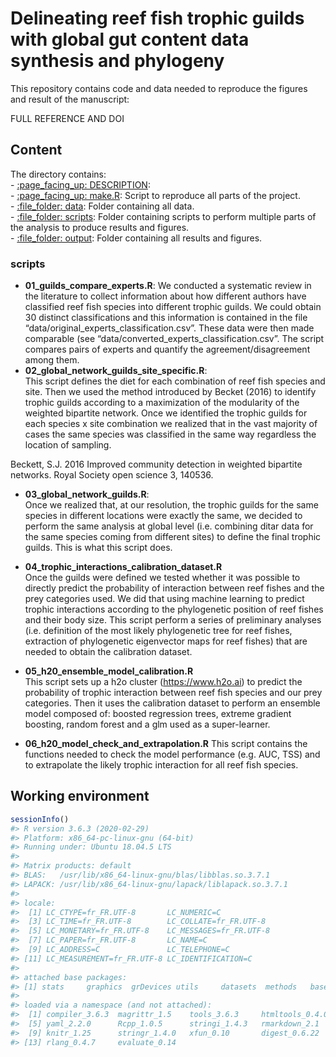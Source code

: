
<!-- README.md is generated from README.Rmd. Please edit that file -->

# Delineating reef fish trophic guilds with global gut content data synthesis and phylogeny

This repository contains code and data needed to reproduce the figures
and result of the manuscript:

FULL REFERENCE AND DOI

## Content

The directory contains:  
\- [:page\_facing\_up: DESCRIPTION](/DESCRIPTION):  
\- [:page\_facing\_up: make.R](/make.R): Script to reproduce all parts
of the project.  
\- [:file\_folder: data](/data): Folder containing all data.  
\- [:file\_folder: scripts](/scripts): Folder containing scripts to
perform multiple parts of the analysis to produce results and figures.  
\- [:file\_folder: output](/output): Folder containing all results and
figures.

### scripts

  - **01\_guilds\_compare\_experts.R**: We conducted a systematic review
    in the literature to collect information about how different authors
    have classified reef fish species into different trophic guilds. We
    could obtain 30 distinct classifications and this information is
    contained in the file “data/original\_experts\_classification.csv”.
    These data were then made comparable (see
    “data/converted\_experts\_classification.csv”. The script compares
    pairs of experts and quantify the agreement/disagreement among
    them.  
  - **02\_global\_network\_guilds\_site\_specific.R**:  
    This script defines the diet for each combination of reef fish
    species and site. Then we used the method introduced by Becket
    (2016) to identify trophic guilds according to a maximization of the
    modularity of the weighted bipartite network. Once we identified the
    trophic guilds for each species x site combination we realized that
    in the vast majority of cases the same species was classified in the
    same way regardless the location of sampling.

Beckett, S.J. 2016 Improved community detection in weighted bipartite
networks. Royal Society open science 3, 140536.

  - **03\_global\_network\_guilds.R**:  
    Once we realized that, at our resolution, the trophic guilds for the
    same species in different locations were exactly the same, we
    decided to perform the same analysis at global level (i.e. combining
    ditar data for the same species coming from different sites) to
    define the final trophic guilds. This is what this script does.

  - **04\_trophic\_interactions\_calibration\_dataset.R**  
    Once the guilds were defined we tested whether it was possible to
    directly predict the probability of interaction between reef fishes
    and the prey categories used. We did that using machine learning to
    predict trophic interactions according to the phylogenetic position
    of reef fishes and their body size. This script perform a series of
    preliminary analyses (i.e. definition of the most likely
    phylogenetic tree for reef fishes, extraction of phylogenetic
    eigenvector maps for reef fishes) that are needed to obtain the
    calibration dataset.

  - **05\_h20\_ensemble\_model\_calibration.R**  
    This script sets up a h2o cluster (<https://www.h2o.ai>) to predict
    the probability of trophic interaction between reef fish species and
    our prey categories. Then it uses the calibration dataset to perform
    an ensemble model composed of: boosted regression trees, extreme
    gradient boosting, random forest and a glm used as a super-learner.

  - **06\_h20\_model\_check\_and\_extrapolation.R** This script contains
    the functions needed to check the model performance (e.g. AUC, TSS)
    and to extrapolate the likely trophic interaction for all reef fish
    species.

## Working environment

``` r
sessionInfo()
#> R version 3.6.3 (2020-02-29)
#> Platform: x86_64-pc-linux-gnu (64-bit)
#> Running under: Ubuntu 18.04.5 LTS
#> 
#> Matrix products: default
#> BLAS:   /usr/lib/x86_64-linux-gnu/blas/libblas.so.3.7.1
#> LAPACK: /usr/lib/x86_64-linux-gnu/lapack/liblapack.so.3.7.1
#> 
#> locale:
#>  [1] LC_CTYPE=fr_FR.UTF-8       LC_NUMERIC=C              
#>  [3] LC_TIME=fr_FR.UTF-8        LC_COLLATE=fr_FR.UTF-8    
#>  [5] LC_MONETARY=fr_FR.UTF-8    LC_MESSAGES=fr_FR.UTF-8   
#>  [7] LC_PAPER=fr_FR.UTF-8       LC_NAME=C                 
#>  [9] LC_ADDRESS=C               LC_TELEPHONE=C            
#> [11] LC_MEASUREMENT=fr_FR.UTF-8 LC_IDENTIFICATION=C       
#> 
#> attached base packages:
#> [1] stats     graphics  grDevices utils     datasets  methods   base     
#> 
#> loaded via a namespace (and not attached):
#>  [1] compiler_3.6.3  magrittr_1.5    tools_3.6.3     htmltools_0.4.0
#>  [5] yaml_2.2.0      Rcpp_1.0.5      stringi_1.4.3   rmarkdown_2.1  
#>  [9] knitr_1.25      stringr_1.4.0   xfun_0.10       digest_0.6.22  
#> [13] rlang_0.4.7     evaluate_0.14
```
